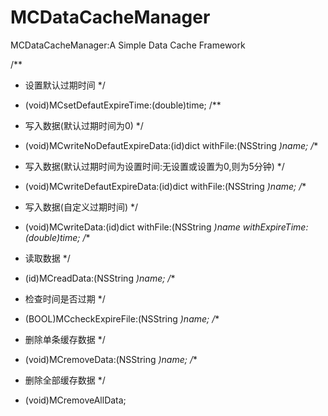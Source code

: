 # MCDataCacheManager
MCDataCacheManager:A Simple Data Cache Framework

/**
 *  设置默认过期时间
 */
- (void)MCsetDefautExpireTime:(double)time;
/**
 *  写入数据(默认过期时间为0)
 */
- (void)MCwriteNoDefautExpireData:(id)dict withFile:(NSString *)name;
/**
 *  写入数据(默认过期时间为设置时间:无设置或设置为0,则为5分钟)
 */
- (void)MCwriteDefautExpireData:(id)dict withFile:(NSString *)name;
/**
 *  写入数据(自定义过期时间)
 */
- (void)MCwriteData:(id)dict withFile:(NSString *)name withExpireTime:(double)time;
/**
 *  读取数据
 */
- (id)MCreadData:(NSString *)name;
/**
 *  检查时间是否过期
 */
- (BOOL)MCcheckExpireFile:(NSString *)name;
/**
 *  删除单条缓存数据
 */
- (void)MCremoveData:(NSString *)name;
/**
 *  删除全部缓存数据
 */
- (void)MCremoveAllData;
